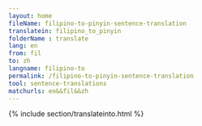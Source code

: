 ```yaml
---
layout: home
fileName: filipino-to-pinyin-sentence-translation
translatein: filipino_to_pinyin
folderName : translate
lang: en
from: fil
to: zh
langname: filipino-to
permalink: /filipino-to-pinyin-sentence-translation
tool: sentence-translations
matchurls: en&&fil&&zh
---
```

{% include section/translateinto.html %}
